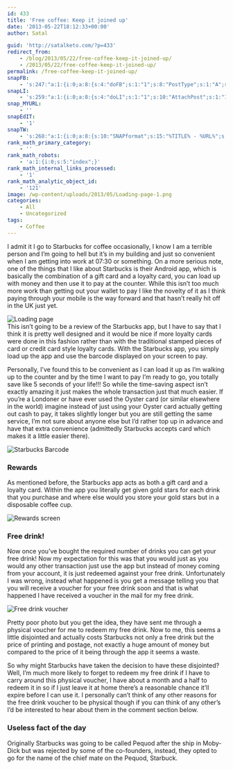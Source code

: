 ```yaml
---
id: 433
title: 'Free coffee: Keep it joined up'
date: '2013-05-22T18:12:33+00:00'
author: Satal

guid: 'http://satalketo.com/?p=433'
redirect_from:
    - /blog/2013/05/22/free-coffee-keep-it-joined-up/
    - /2013/05/22/free-coffee-keep-it-joined-up/
permalink: /free-coffee-keep-it-joined-up/
snapFB:
    - 's:247:"a:1:{i:0;a:8:{s:4:"doFB";s:1:"1";s:8:"PostType";s:1:"A";s:10:"AttachPost";s:1:"1";s:10:"SNAPformat";s:51:"New post (%TITLE%) has been published on %SITENAME%";s:9:"isAutoImg";s:1:"A";s:8:"imgToUse";b:0;s:9:"isAutoURL";s:1:"A";s:8:"urlToUse";b:0;}}";'
snapLI:
    - 's:259:"a:1:{i:0;a:8:{s:4:"doLI";s:1:"1";s:10:"AttachPost";s:1:"1";s:10:"SNAPformat";s:41:"New post has been published on %SITENAME%";s:11:"SNAPformatT";s:18:"New Post - %TITLE%";s:9:"isAutoImg";s:1:"A";s:8:"imgToUse";b:0;s:9:"isAutoURL";s:1:"A";s:8:"urlToUse";b:0;}}";'
snap_MYURL:
    - ''
snapEdIT:
    - '1'
snapTW:
    - 's:268:"a:1:{i:0;a:8:{s:10:"SNAPformat";s:15:"%TITLE% - %URL%";s:8:"attchImg";s:1:"1";s:9:"isAutoImg";s:1:"A";s:8:"imgToUse";s:0:"";s:9:"msgFormat";s:59:"New post (%TITLE%) has been published on %SITENAME% - %URL%";s:9:"isAutoURL";s:1:"A";s:8:"urlToUse";s:0:"";s:2:"do";i:0;}}";'
rank_math_primary_category:
    - ''
rank_math_robots:
    - 'a:1:{i:0;s:5:"index";}'
rank_math_internal_links_processed:
    - '1'
rank_math_analytic_object_id:
    - '121'
image: /wp-content/uploads/2013/05/Loading-page-1.png
categories:
    - All
    - Uncategorized
tags:
    - Coffee
---
```


I admit it I go to Starbucks for coffee occasionally, I know I am a terrible person and I’m going to hell but it’s in my building and just so convenient when I am getting into work at 07:30 or something. On a more serious note, one of the things that I like about Starbucks is their Android app, which is basically the combination of a gift card and a loyalty card, you can load up with money and then use it to pay at the counter. While this isn’t too much more work than getting out your wallet to pay I like the novelty of it as I think paying through your mobile is the way forward and that hasn’t really hit off in the UK just yet.

![Loading page](https://samjenkins.com/wp-content/uploads/2013/05/Loading-page.png)  
This isn’t going to be a review of the Starbucks app, but I have to say that I think it is pretty well designed and it would be nice if more loyalty cards were done in this fashion rather than with the traditional stamped pieces of card or credit card style loyalty cards. With the Starbucks app, you simply load up the app and use the barcode displayed on your screen to pay.

Personally, I’ve found this to be convenient as I can load it up as I’m walking up to the counter and by the time I want to pay I’m ready to go, you totally save like 5 seconds of your life!!! So while the time-saving aspect isn’t exactly amazing it just makes the whole transaction just that much easier. If you’re a Londoner or have ever used the Oyster card (or similar elsewhere in the world) imagine instead of just using your Oyster card actually getting out cash to pay, it takes slightly longer but you are still getting the same service, I’m not sure about anyone else but I’d rather top up in advance and have that extra convenience (admittedly Starbucks accepts card which makes it a little easier there).

![Starbucks Barcode](https://samjenkins.com/wp-content/uploads/2013/05/Barcode.png)

### Rewards

As mentioned before, the Starbucks app acts as both a gift card and a loyalty card. Within the app you literally get given gold stars for each drink that you purchase and where else would you store your gold stars but in a disposable coffee cup.

![Rewards screen](https://samjenkins.com/wp-content/uploads/2013/05/Rewards-page.png)

### Free drink!

Now once you’ve bought the required number of drinks you can get your free drink! Now my expectation for this was that you would just as you would any other transaction just use the app but instead of money coming from your account, it is just redeemed against your free drink. Unfortunately I was wrong, instead what happened is you get a message telling you that you will receive a voucher for your free drink soon and that is what happened I have received a voucher in the mail for my free drink.

![Free drink voucher](https://samjenkins.com/wp-content/uploads/2013/05/Free-Drink-Voucher.png)

Pretty poor photo but you get the idea, they have sent me through a physical voucher for me to redeem my free drink. Now to me, this seems a little disjointed and actually costs Starbucks not only a free drink but the price of printing and postage, not exactly a huge amount of money but compared to the price of it being through the app it seems a waste.

So why might Starbucks have taken the decision to have these disjointed? Well, I’m much more likely to forget to redeem my free drink if I have to carry around this physical voucher, I have about a month and a half to redeem it in so if I just leave it at home there’s a reasonable chance it’ll expire before I can use it. I personally can’t think of any other reasons for the free drink voucher to be physical though if you can think of any other’s I’d be interested to hear about them in the comment section below.

### Useless fact of the day

Originally Starbucks was going to be called Pequod after the ship in Moby-Dick but was rejected by some of the co-founders, instead, they opted to go for the name of the chief mate on the Pequod, Starbuck.